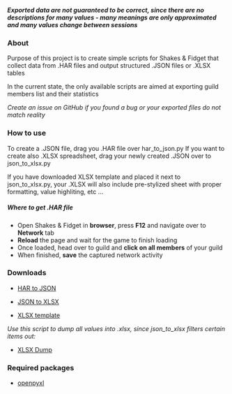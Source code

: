 ***Exported data are not guaranteed to be correct, since there are no descriptions for many values - many meanings are only approximated and many values change between sessions***

### About
Purpose of this project is to create simple scripts for Shakes & Fidget that collect data from .HAR files and output structured .JSON files or .XLSX tables

In the current state, the only available scripts are aimed at exporting guild members list and their statistics

_Create an issue on GitHub if you found a bug or your exported files do not match reality_

### How to use
To create a .JSON file, drag you .HAR file over har_to_json.py
If you want to create also .XLSX spreadsheet, drag your newly created .JSON over to json_to_xlsx.py

If you have downloaded XLSX template and placed it next to json_to_xlsx.py, your .XLSX will also include pre-stylized sheet with proper formatting, value highliting, etc ...

##### Where to get .HAR file
- Open Shakes & Fidget in **browser**, press **F12** and navigate over to **Network** tab   
- **Reload** the page and wait for the game to finish loading   
- Once loaded, head over to guild and **click on all members** of your guild   
- When finished, **save** the captured network activity

### Downloads
- [HAR to JSON](https://raw.githubusercontent.com/HafisCZ/SF-Exporter/master/har_to_json.py)
- [JSON to XLSX](https://raw.githubusercontent.com/HafisCZ/SF-Exporter/master/json_to_xlsx.py)

- [XLSX template](https://raw.githubusercontent.com/HafisCZ/SF-Exporter/master/template.xlsx)


_Use this script to dump all values into .xlsx, since json_to_xlsx filters certain items out:_
- [XLSX Dump](https://raw.githubusercontent.com/HafisCZ/SF-Exporter/master/dump.py)

### Required packages
- [openpyxl](https://pypi.org/project/openpyxl/)
